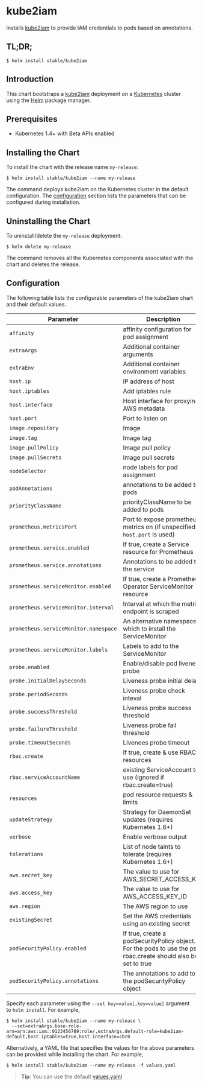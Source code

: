 # kube2iam

Installs [kube2iam](https://github.com/jtblin/kube2iam) to provide IAM credentials to pods based on annotations.

## TL;DR;

```console
$ helm install stable/kube2iam
```

## Introduction

This chart bootstraps a [kube2iam](https://github.com/jtblin/kube2iam) deployment on a [Kubernetes](http://kubernetes.io) cluster using the [Helm](https://helm.sh) package manager.

## Prerequisites
  - Kubernetes 1.4+ with Beta APIs enabled

## Installing the Chart

To install the chart with the release name `my-release`:

```console
$ helm install stable/kube2iam --name my-release
```

The command deploys kube2iam on the Kubernetes cluster in the default configuration. The [configuration](#configuration) section lists the parameters that can be configured during installation.

## Uninstalling the Chart

To uninstall/delete the `my-release` deployment:

```console
$ helm delete my-release
```

The command removes all the Kubernetes components associated with the chart and deletes the release.

## Configuration

The following table lists the configurable parameters of the kube2iam chart and their default values.

Parameter | Description | Default
--- | --- | ---
`affinity` | affinity configuration for pod assignment | `{}`
`extraArgs` | Additional container arguments | `{}`
`extraEnv` | Additional container environment variables | `{}`
`host.ip` | IP address of host | `$(HOST_IP)`
`host.iptables` | Add iptables rule | `false`
`host.interface` | Host interface for proxying AWS metadata | `docker0`
`host.port` | Port to listen on | `8181`
`image.repository` | Image | `jtblin/kube2iam`
`image.tag` | Image tag | `0.10.9`
`image.pullPolicy` | Image pull policy | `IfNotPresent`
`image.pullSecrets` | Image pull secrets | `[]`
`nodeSelector` | node labels for pod assignment | `{}`
`podAnnotations` | annotations to be added to pods | `{}`
`priorityClassName` | priorityClassName to be added to pods | `{}`
`prometheus.metricsPort` | Port to expose prometheus metrics on (if unspecified, `host.port` is used) | `host.port`
`prometheus.service.enabled` | If true, create a Service resource for Prometheus | `false`
`prometheus.service.annotations` | Annotations to be added to the service | `{}`
`prometheus.serviceMonitor.enabled` | If true, create a Prometheus Operator ServiceMonitor resource | `false`
`prometheus.serviceMonitor.interval` | Interval at which the metrics endpoint is scraped | `10s`
`prometheus.serviceMonitor.namespace` | An alternative namespace in which to install the ServiceMonitor | `""`
`prometheus.serviceMonitor.labels` | Labels to add to the ServiceMonitor | `{}`
`probe.enabled`|Enable/disable pod liveness probe|`true`
`probe.initialDelaySeconds`|Liveness probe initial delay|`30`
`probe.periodSeconds`|Liveness probe check inteval|`5`
`probe.successThreshold`|Liveness probe success threshold|`1`
`probe.failureThreshold`|Liveness probe fail threshold|`3`
`probe.timeoutSeconds`|Livenees probe timeout|`1`
`rbac.create` | If true, create & use RBAC resources | `false`
`rbac.serviceAccountName` | existing ServiceAccount to use (ignored if rbac.create=true) | `default`
`resources` | pod resource requests & limits | `{}`
`updateStrategy` | Strategy for DaemonSet updates (requires Kubernetes 1.6+) | `OnDelete`
`verbose` | Enable verbose output | `false`
`tolerations` | List of node taints to tolerate (requires Kubernetes 1.6+) | `[]`
`aws.secret_key` | The value to use for AWS_SECRET_ACCESS_KEY | `""`
`aws.access_key` | The value to use for AWS_ACCESS_KEY_ID | `""`
`aws.region` | The AWS region to use | `""`
`existingSecret` | Set the AWS credentials using an existing secret | `""`
`podSecurityPolicy.enabled` | If true, create a podSecurityPolicy object. For the pods to use the psp, rbac.create should also be set to true | `false`
`podSecurityPolicy.annotations` | The annotations to add to the podSecurityPolicy object | `{}`

Specify each parameter using the `--set key=value[,key=value]` argument to `helm install`. For example,

```console
$ helm install stable/kube2iam --name my-release \
  --set=extraArgs.base-role-arn=arn:aws:iam::0123456789:role/,extraArgs.default-role=kube2iam-default,host.iptables=true,host.interface=cbr0
```

Alternatively, a YAML file that specifies the values for the above parameters can be provided while installing the chart. For example,

```console
$ helm install stable/kube2iam --name my-release -f values.yaml
```

> **Tip**: You can use the default [values.yaml](values.yaml)
